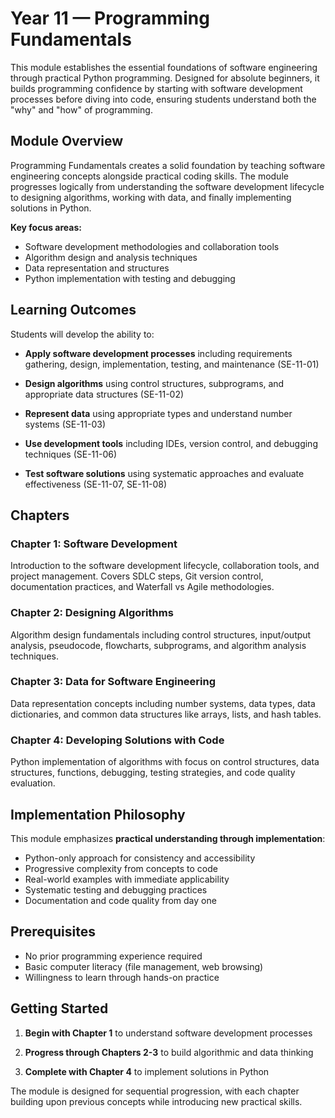 # Year 11 — Programming Fundamentals

This module establishes the essential foundations of software engineering through practical Python programming. Designed for absolute beginners, it builds programming confidence by starting with software development processes before diving into code, ensuring students understand both the "why" and "how" of programming.

## Module Overview

Programming Fundamentals creates a solid foundation by teaching software engineering concepts alongside practical coding skills. The module progresses logically from understanding the software development lifecycle to designing algorithms, working with data, and finally implementing solutions in Python.

**Key focus areas:**

- Software development methodologies and collaboration tools
- Algorithm design and analysis techniques
- Data representation and structures
- Python implementation with testing and debugging

## Learning Outcomes

Students will develop the ability to:

- **Apply software development processes** including requirements gathering, design, implementation, testing, and maintenance (SE-11-01)

- **Design algorithms** using control structures, subprograms, and appropriate data structures (SE-11-02)

- **Represent data** using appropriate types and understand number systems (SE-11-03)

- **Use development tools** including IDEs, version control, and debugging techniques (SE-11-06)

- **Test software solutions** using systematic approaches and evaluate effectiveness (SE-11-07, SE-11-08)

## Chapters

### Chapter 1: Software Development

Introduction to the software development lifecycle, collaboration tools, and project management. Covers SDLC steps, Git version control, documentation practices, and Waterfall vs Agile methodologies.

### Chapter 2: Designing Algorithms

Algorithm design fundamentals including control structures, input/output analysis, pseudocode, flowcharts, subprograms, and algorithm analysis techniques.

### Chapter 3: Data for Software Engineering

Data representation concepts including number systems, data types, data dictionaries, and common data structures like arrays, lists, and hash tables.

### Chapter 4: Developing Solutions with Code

Python implementation of algorithms with focus on control structures, data structures, functions, debugging, testing strategies, and code quality evaluation.

## Implementation Philosophy

This module emphasizes **practical understanding through implementation**:

- Python-only approach for consistency and accessibility
- Progressive complexity from concepts to code
- Real-world examples with immediate applicability
- Systematic testing and debugging practices
- Documentation and code quality from day one

## Prerequisites

- No prior programming experience required
- Basic computer literacy (file management, web browsing)
- Willingness to learn through hands-on practice

## Getting Started

1. **Begin with Chapter 1** to understand software development processes

2. **Progress through Chapters 2-3** to build algorithmic and data thinking

3. **Complete with Chapter 4** to implement solutions in Python

The module is designed for sequential progression, with each chapter building upon previous concepts while introducing new practical skills.
